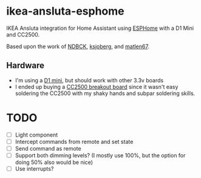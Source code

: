 # ikea-ansluta-esphome
IKEA Ansluta integration for Home Assistant using [ESPHome](https://esphome.io) with a D1 Mini and CC2500.

Based upon the work of [NDBCK](https://github.com/NDBCK/Ansluta-Remote-Controller), [ksjoberg](https://github.com/ksjoberg/ikea-ansluta-bridge), and [matlen67](https://github.com/matlen67/ansluta-control).

## Hardware
- I'm using a [D1 mini](https://docs.wemos.cc/en/latest/d1/d1_mini.html), but should work with other 3.3v boards
- I ended up buying a [CC2500 breakout board](https://www.ebay.co.uk/itm/CC2500-2-4GHz-Module-on-Breakout-Board-with-0-1-Header-Pins-UK-Stock-/262966744730) since it wasn't easy soldering the CC2500 with my shaky hands and subpar soldering skills.

# TODO
- [ ] Light component
- [ ] Intercept commands from remote and set state
- [ ] Send command as remote
- [ ] Support both dimming levels? (I mostly use 100%, but the option for doing 50% also would be nice)
- [ ] Use interrupts?
